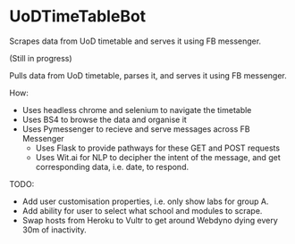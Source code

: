 # UoDTimeTableBot
Scrapes data from UoD timetable and serves it using FB messenger.

(Still in progress)

Pulls data from UoD timetable, parses it, and serves it using FB messenger.

How:
  * Uses headless chrome and selenium to navigate the timetable
  * Uses BS4 to browse the data and organise it
  * Uses Pymessenger to recieve and serve messages across FB Messenger
    * Uses Flask to provide pathways for these GET and POST requests
    * Uses Wit.ai for NLP to decipher the intent of the message, and get corresponding data, i.e. date, to respond.

TODO:
  * Add user customisation properties, i.e. only show labs for group A.
  * Add ability for user to select what school and modules to scrape.
  * Swap hosts from Heroku to Vultr to get around Webdyno dying every 30m of inactivity.
